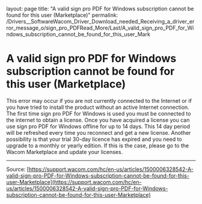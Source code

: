 layout: page
title: "A valid sign pro PDF for Windows subscription cannot be found for this user (Marketplace)"
permalink: /Drivers__SoftwareWacom_Driver_Download_needed_Receiving_a_driver_error_message_o/sign_pro_PDFRead_More/Last/A_valid_sign_pro_PDF_for_Windows_subscription_cannot_be_found_for_this_user_Mark

# A valid sign pro PDF for Windows subscription cannot be found for this user (Marketplace)

This error may occur if you are not currently connected to the Internet or if you have tried to install the product without an active Internet connection. The first time sign pro PDF for Windows is used you must be connected to the internet to obtain a license. Once you have acquired a license you can use sign pro PDF for Windows offline for up to 14 days. This 14 day period will be refreshed every time you reconnect and get a new license. Another possibility is that your trial 30-day licence has expired and you need to upgrade to a monthly or yearly edition. If this is the case, please go to the Wacom Marketplace and update your licenses.

---
Source: [https://support.wacom.com/hc/en-us/articles/1500006328542-A-valid-sign-pro-PDF-for-Windows-subscription-cannot-be-found-for-this-user-Marketplace](https://support.wacom.com/hc/en-us/articles/1500006328542-A-valid-sign-pro-PDF-for-Windows-subscription-cannot-be-found-for-this-user-Marketplace)
